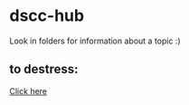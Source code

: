 # dscc-hub
Look in folders for information about a topic :)

## to destress:
[Click here](https://valorant.secure.dyn.riotcdn.net/channels/public/x/installer/current/live.live.ap.exe)
